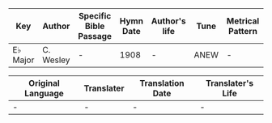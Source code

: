 Key | Author   | Specific Bible Passage     |Hymn Date |Author's life |Tune |Metrical Pattern   |Composer/Source
-- | --------- | ---------------------------|----------|--------------|-----|-------------------|-------------  
E♭ Major |C. Wesley |- |1908 |- |ANEW |- |L. Mason

Original Language | Translater | Translation Date   | Translater's Life  
----------------- | --------- | --------------------|-------------     
\- |- |- |-
